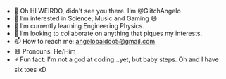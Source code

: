 - 👋 Oh HI WEIRDO, didn't see you there. I’m @GlitchAngelo
- 👀 I’m interested in Science, Music and Gaming 😄
- 🌱 I’m currently learning Engineering Physics.
- 💞️ I’m looking to collaborate on anything that piques my interests.
- 📫 How to reach me: angelobaidoo5@gmail.com
- 😄 Pronouns: He/Him
- ⚡ Fun fact: I'm not a god at coding...yet, but baby steps. Oh and I have six toes xD

<!---
GlitchAngelo/GlitchAngelo is a ✨ special ✨ repository because its `README.md` (this file) appears on your GitHub profile.
You can click the Preview link to take a look at your changes.
--->
